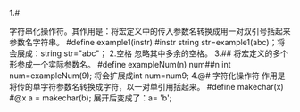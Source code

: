 1.# 

字符串化操作符。其作用是：将宏定义中的传入参数名转换成用一对双引号括起来参数名字符串。
#define example1(instr) #instr
string str=example1(abc)；将会展成：string str="abc"；
2.空格
忽略其中多余的空格。
3.##
将宏定义的多个形参成一个实际参数名。
#define exampleNum(n) num##n 
int num=exampleNum(9); 将会扩展成int num=num9;
4.@# 字符化操作符
作用是将传的单字符参数名转换成字符，以一对单引用括起来。
#define makechar(x)  #@x
a = makechar(b); 展开后变成了：a= 'b';  
